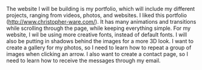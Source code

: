 The website I will be building is my portfolio, which will include my different projects, ranging from videos, photos, and websites.
I liked this portfolio (http://www.christopher-ware.com/). It has many animations and transitions while scrolling through the page, while keeping everything simple.
For my website, I wil be using more creative fonts, instead of default fonts. I will also be putting in shadows behind the images for a more 3D look.
I want to create a gallery for my photos, so I need to learn how to repeat a group of images when clicking an arrow. 
I also want to create a contact page, so I need to learn how to receive the messages through my email.
